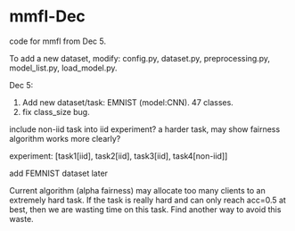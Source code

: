 # mmfl-Dec
code for mmfl from Dec 5.

To add a new dataset, modify: config.py, dataset.py, preprocessing.py, model_list.py, load_model.py. 

Dec 5:
1. Add new dataset/task: EMNIST (model:CNN). 47 classes. 
2. fix class_size bug.


include non-iid task into iid experiment? a harder task, may show fairness algorithm works more clearly?

experiment: [task1[iid], task2[iid], task3[iid], task4[non-iid]]

add FEMNIST dataset later

Current algorithm (alpha fairness) may allocate too many clients to an extremely hard task. If the task is really hard and can only reach acc=0.5 at best, then we are wasting time on this task. Find another way to avoid this waste. 
